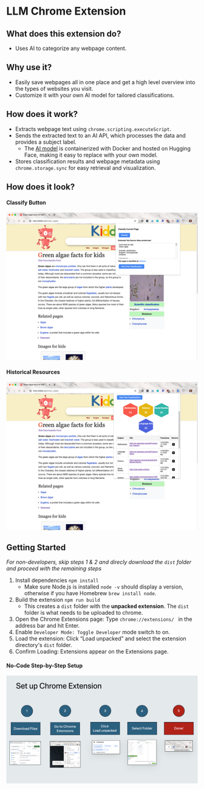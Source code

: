 # LLM Chrome Extension

## What does this extension do?
* Uses AI to categorize any webpage content.

## Why use it?
* Easily save webpages all in one place and get a high level overview into the types of websites you visit.
* Customize it with your own AI model for tailored classifications.

## How does it work?
* Extracts webpage text using `chrome.scripting.executeScript`.
* Sends the extracted text to an AI API, which processes the data and provides a subject label.
    * The [AI model](https://huggingface.co/spaces/pleonova/subject_matter/blob/main/app.py) is containerized with Docker and hosted on Hugging Face, making it easy to replace with your own model.
* Stores classification results and webpage metadata using `chrome.storage.sync` for easy retrieval and visualization.

## How does it look?

#### Classify Button
![Summary Visualization](screenshots/20241122/2_classified.png)

#### Historical Resources
![History](screenshots/20241122/4_history.png)

## Getting Started

*For non-developers, skip steps 1 & 2 and direcly download the `dist` folder and proceed with the remaining steps*

1. Install dependencies `npm install`
    * Make sure Node.js is installed `node -v` should display a version, otherwise if you have Homebrew `brew install node`.
2. Build the extension `npm run build`
    * This creates a `dist` folder with the **unpacked extension**. The `dist` folder is what needs to be uploaded to chrome.
3. Open the Chrome Extensions page: Type `chrome://extensions/ ` in the address bar and hit Enter.
4. Enable `Developer Mode: Toggle Developer` mode switch to on.
5. Load the extension: Click “Load unpacked” and select the extension directory's `dist` folder.
6. Confirm Loading: Extensions appear on the Extensions page.

#### No-Code Step-by-Step Setup

![Instructions](screenshots/20241122/chrome_extension_step_by_step.png)
